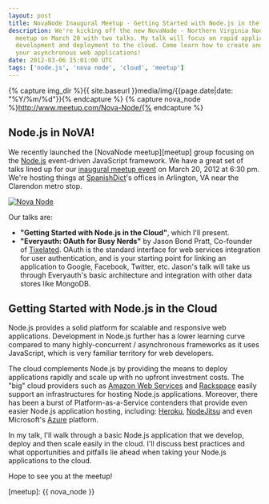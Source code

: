 ```yaml
---
layout: post
title: NovaNode Inaugural Meetup - Getting Started with Node.js in the Cloud
description: We're kicking off the new NovaNode - Northern Virginia Node.js -
  meetup on March 20 with two talks. My talk will focus on rapid application
  development and deployment to the cloud. Come learn how to create and scale
  your asynchronous web applications!
date: 2012-03-06 15:01:00 UTC
tags: ['node.js', 'nova node', 'cloud', 'meetup']
---
```

{% capture img_dir %}{{ site.baseurl }}media/img/{{page.date|date: "%Y/%m/%d"}}{% endcapture %}
{% capture nova_node %}http://www.meetup.com/Nova-Node/{% endcapture %}

## Node.js in NoVA!

We recently launched the [NovaNode meetup][meetup] group focusing on the
[Node.js][nodejs] event-driven JavaScript framework. We have a great set
of talks lined up for our [inaugural meetup event][meetup_event] on March 20,
2012 at 6:30 pm. We're hosting things at [SpanishDict][sd]'s offices in
Arlington, VA near the Clarendon metro stop.

<div class="image">
  <a href="{{ nova_node }}"><img alt="Nova Node"
    src="{{ img_dir }}/nova_node.png" /></a>
</div>

Our talks are:

* **"Getting Started with Node.js in the Cloud"**, which I'll present.
* **"Everyauth: OAuth for Busy Nerds"** by Jason Bond Pratt, Co-founder of
  [Tixelated][tixelated]. OAuth is the standard interface for web services
  integration for user authentication, and is your starting point for linking
  an application to Google, Facebook, Twitter, etc. Jason's talk will take
  us through Everyauth's basic architecture and integration with other data
  stores like MongoDB.

## Getting Started with Node.js in the Cloud

Node.js provides a solid platform for scalable and responsive web applications.
Development in Node.js further has a lower learning curve compared to many
highly-concurrent / asynchronous frameworks as it uses JavaScript, which is
very familiar territory for web developers.

The cloud complements Node.js by providing the means to deploy applications
rapidly and scale up with no upfront investment costs. The "big" cloud
providers such as [Amazon Web Services][aws] and [Rackspace][rs] easily support
an infrastructures for hosting Node.js applications. Moreover, there has
been a burst of Platform-as-a-Service contenders that provide even easier
Node.js application hosting, including: [Heroku][heroku],
[NodeJitsu][nodejitsu] and even Microsoft's [Azure][azure] platform.

In my talk, I'll walk through a basic Node.js application that we develop,
deploy and then scale easily in the cloud. I'll discuss best practices and
what opportunities and pitfalls lie ahead when taking your Node.js applications
to the cloud.

Hope to see you at the meetup!

[nodejitsu]: http://nodejitsu.com/
[heroku]: http://www.heroku.com/
[aws]: http://aws.amazon.com/
[rs]: http://www.rackspace.com/cloud/
[azure]: http://www.windowsazure.com/en-us/develop/nodejs/
[sd]: http://spanishdict.com/
[nodejs]: http://nodejs.org/
[meetup_event]: http://www.meetup.com/Nova-Node/events/52749282/
[tixelated]: http://launch.tixelated.com/
[meetup]: {{ nova_node }}
